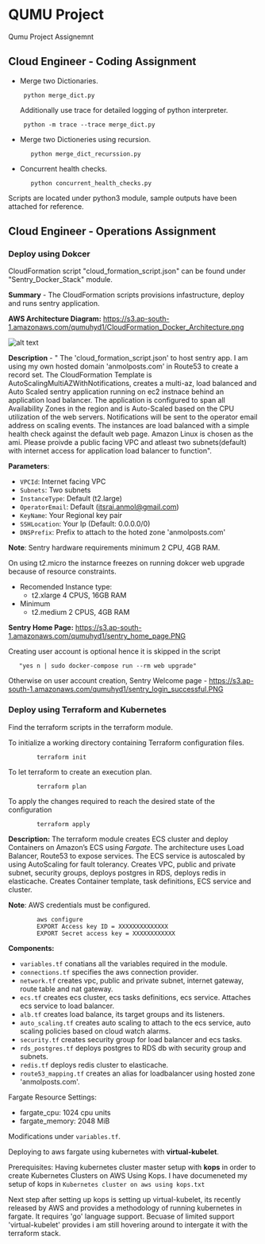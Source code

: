 # QUMU Project

Qumu Project Assignemnt

## Cloud Engineer - Coding Assignment

   - Merge two Dictionaries.
    
          python merge_dict.py
      
      Additionally use trace for detailed logging of python interpreter.
      
          python -m trace --trace merge_dict.py
   
   - Merge two Dictioneries using recursion.
   
            python merge_dict_recurssion.py
   
   
   - Concurrent health checks.
   
            python concurrent_health_checks.py
      
   Scripts are located under python3 module, sample outputs have been attached for reference.
 
 
 
 ## Cloud Engineer - Operations Assignment

### Deploy using Dokcer
    
   CloudFormation script "cloud_formation_script.json" can be found under "Sentry_Docker_Stack" module.
    
   **Summary** - The CloudFormation scripts provisions infastructure, deploy and runs sentry application.
   
   **AWS Architecture Diagram:** https://s3.ap-south-1.amazonaws.com/qumuhyd1/CloudFormation_Docker_Architecture.png

![alt text](https://s3.ap-south-1.amazonaws.com/qumuhyd1/CloudFormation_Docker_Architecture.png)

   **Description** - " The 'cloud_formation_script.json' to host sentry app. I am using my own hosted domain 'anmolposts.com' in Route53 to create a record set. The CloudFormation Template is AutoScalingMultiAZWithNotifications, creates a multi-az, load balanced and Auto Scaled sentry application running on ec2 instnace behind an application load balancer. The application is configured to span all Availability Zones in the region and is Auto-Scaled based on the CPU utilization of the web servers. Notifications will be sent to the operator email address on scaling events. The instances are load balanced with a simple health check against the default web page. Amazon Linux is chosen as the ami. Please proivde a public facing VPC and atleast two subnets(default) with internet access for application load balancer to function".

   **Parameters**:
   
   - `VPCId`: Internet facing VPC
   - `Subnets`: Two subnets
   - `InstanceType`: Default (t2.large)
   - `OperatorEmail`: Default (itsrai.anmol@gmail.com)
   - `KeyName`: Your Regional key pair
   - `SSHLocation`: Your Ip (Default: 0.0.0.0/0)
   - `DNSPrefix`: Prefix to attach to the hoted zone 'anmolposts.com'
              
   **Note**: Sentry hardware requirements minimum 2 CPU, 4GB RAM.

   On using t2.micro the instarnce freezes on running dokcer web upgrade because of resource constraints.
   
   - Recomended Instance type:
      - t2.xlarge 4 CPUS, 16GB RAM   
   - Minimum
      - t2.medium 2 CPUS, 4GB RAM
   
   **Sentry Home Page:** https://s3.ap-south-1.amazonaws.com/qumuhyd1/sentry_home_page.PNG
   
   Creating user account is optional hence it is skipped in the script
       
       "yes n | sudo docker-compose run --rm web upgrade"
       
   Otherwise on user account creation, Sentry Welcome page - https://s3.ap-south-1.amazonaws.com/qumuhyd1/sentry_login_successful.PNG

       
### Deploy using Terraform and Kubernetes
  
  Find the terraform scripts in the terraform module.
    
   To initialize a working directory containing Terraform configuration files.
     
            terraform init
   
   To let terraform to create an execution plan.  
            
            terraform plan
            
   To apply the changes required to reach the desired state of the configuration
   
            terraform apply
        
   **Description:** The terraform module creates ECS cluster and deploy Containers on Amazon’s ECS using *Fargate*. 
   The architecture uses Load Balancer, Route53 to expose services. The ECS service is autoscaled by using AutoScaling for fault tolerancy. Creates VPC, public and private subnet, security groups, deploys postgres in RDS, deploys redis in elasticache. Creates Container template, task definitions, ECS service and cluster.   
   
   **Note**: AWS credentials must be configured.
   
            aws configure
            EXPORT Access key ID = XXXXXXXXXXXXXX
            EXPORT Secret access key = XXXXXXXXXXXX
   
   **Components:**
   - `variables.tf` conatians all the variables required in the module.
   - `connections.tf` specifies the aws connection provider.
   - `network.tf` creates vpc, public and private subnet, internet gateway, route table and nat gateway.
   - `ecs.tf` creates ecs cluster, ecs tasks definitions, ecs service. Attaches ecs service to load balancer.
   - `alb.tf` creates load balance, its target groups and its listeners.
   - `auto_scaling.tf` creates auto scaling to attach to the ecs service, auto scaling policies based on cloud watch alarms.
   - `security.tf` creates security group for load balancer and ecs tasks.
   - `rds_postgres.tf` deploys postgres to RDS db with security group and subnets.
   - `redis.tf` deploys redis cluster to elasticache.
   - `route53_mapping.tf` creates an alias for loadbalancer using hosted zone 'anmolposts.com'. 
   
Fargate Resource Settings:
- fargate_cpu: 1024 cpu units
- fargate_memory: 2048 MiB

Modifications under `variables.tf`.
        
Deploying to aws fargate using kubernetes with **virtual-kubelet**.

Prerequisites: Having kubernetes cluster master setup with **kops** in order to create Kubernetes Clusters on AWS Using Kops.
I have documeneted my setup of kops in `Kubernetes cluster on aws using kops.txt` 
            
Next step after setting up kops is setting up virtual-kubelet, its recently released by AWS and provides a methodology of running kubernetes in fargate. It requires 'go' language support. Becuase of limited support 'virtual-kubelet' provides i am still hovering around to intergate it with the terraform stack. 

 
